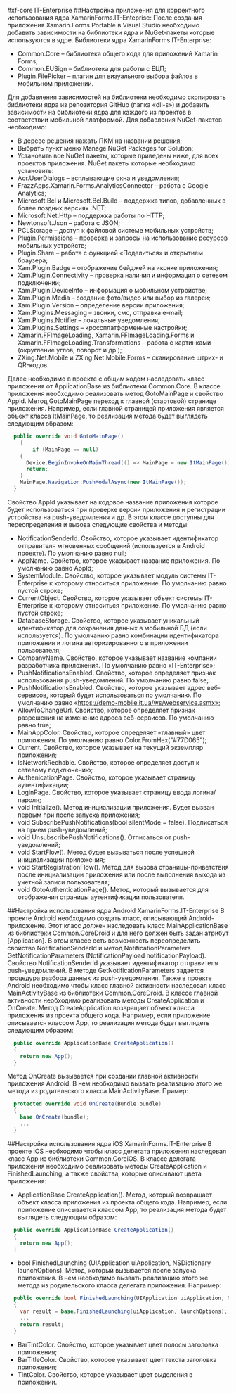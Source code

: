 #xf-core  IT-Enterprise
##Настройка приложения для корректного использования ядра XamarinForms.IT-Enteprise:
После создания приложения Xamarin.Forms Portable в Visual Studio необходимо добавить зависимости на библиотеки ядра и NuGet-пакеты которые используются в ядре. 
Библиотеки ядра XamarinForms.IT-Enterprise:
-	Common.Core – библиотека общего кода для приложений Xamarin Forms;
-	Common.EUSign – библиотека для работы с ЕЦП;
-	Plugin.FilePicker – плагин для визуального выбора файлов в мобильном приложении.

Для добавления зависимостей на библиотеки необходимо скопировать библиотеки ядра из репозитория GitHub (папка «dll-s») и добавить зависимости на библиотеки ядра для каждого из проектов в соответствии мобильной платформой.
Для добавления NuGet-пакетов необходимо: 
-	В дереве решения нажать ПКМ на названии решения;
-	Выбрать пункт меню Manage NuGet Packages for Solution;
-	Установить все NuGet пакеты, которые приведены ниже, для всех проектов приложения.
NuGet пакеты которые необходимо установить:
-	Acr.UserDialogs – всплывающие окна и уведомления;
-	FrazzApps.Xamarin.Forms.AnalyticsConnector – работа с Google Analytics;
-	Microsoft.Bcl и Microsoft.Bcl.Build – поддержка типов, добавленных в более поздних версиях .NET;
-	Microsoft.Net.Http – поддержка работы по HTTP;
-	Newtonsoft.Json – работа с JSON;
-	PCLStorage – доступ к файловой системе мобильных устройств;
-	Plugin.Permissions – проверка и запросы на использование ресурсов мобильных устройств;
-	Plugin.Share – работа с функцией «Поделиться» и открытием браузера;
-	Xam.Plugin.Badge – отображение бейджей на иконке приложения;
-	Xam.Plugin.Connectivity – проверка наличия и информация о сетевом подключении;
-	Xam.Plugin.DeviceInfo – информация о мобильном устройстве;
-	Xam.Plugin.Media – создание фото/видео или выбор из галереи;
-	Xam.Plugin.Version – определение версии приложения;
-	Xam.Plugins.Messaging – звонки, смс, отправка e-mail;
-	Xam.Plugins.Notifier – локальные уведомления;
-	Xam.Plugins.Settings – кроссплатформенные настройки;
-	Xamarin.FFImageLoading, Xamarin.FFImageLoading.Forms и
Xamarin.FFImageLoading.Transformations – работа с картинками (округление углов, поворот и др.);
-	ZXing.Net.Mobile и ZXing.Net.Mobile.Forms – сканирование штрих- и QR-кодов.

Далее необходимо в проекте с общим кодом наследовать класс приложения от  ApplicationBase из библиотеки Common.Core. В классе приложения необходимо реализовать метод GotoMainPage и свойство AppId. Метод GotoMainPage переход к главной (стартовой) странице приложения. Например, если главной страницей приложения является объект класса ItMainPage, то реализация метода будет выглядеть следующим образом: 

```csharp
  public override void GotoMainPage()
 	{
		if (MainPage == null)
    {
      Device.BeginInvokeOnMainThread(() => MainPage = new ItMainPage());
      return;
    }
    MainPage.Navigation.PushModalAsync(new ItMainPage());
  }
```

Свойство AppId указывает на кодовое название приложения которое будет использоваться при проверке версии приложения и регистрации устройства на push-уведомления и др.
В этом классе доступны для переопределения и вызова следующие свойства и методы:
-	NotificationSenderId. Свойство, которое указывает идентификатор отправителя мгновенных сообщений (используется в Android проекте). По умолчанию равно null;
-	AppName. Свойство, которое указывает название приложения. По умолчанию равно AppId;
-	SystemModule. Свойство, которое указывает модуль системы IT-Enterprise к которому относиться приложение. По умолчанию равно пустой строке;
-	CurrentObject. Свойство, которое указывает объект системы IT-Enterprise к которому относиться приложение. По умолчанию равно пустой строке;
-	DatabaseStorage. Свойство, которое указывает уникальный идентификатор для сохранения данных в мобильной БД (если используется). По умолчанию равно комбинации идентификатора приложения и логина авторизированного в приложении пользователя;
-	CompanyName. Свойство, которое указывает название компании разработчика приложения. По умолчанию равно «IT-Enterprise»;
-	PushNotificationsEnabled. Свойство, которое определяет признак использования push-уведомлений. По умолчанию равно false;
-	PushNotificationsEnabled. Свойство, которое указывает адрес веб-сервисов, который будет использоваться по умолчанию. По умолчанию равно «https://demo-mobile.it.ua/ws/webservice.asmx»;
-	AllowToChangeUrl. Свойство, которое определяет признак разрешения на изменение адреса веб-сервисов. По умолчанию равно true;
-	MainAppColor. Свойство, которое определяет «главный» цвет приложения. По умолчанию равно Color.FromHex("#77D065");
-	Current. Свойство, которое указывает на текущий экземпляр приложения;
-	IsNetworkRechable. Свойство, которое определяет доступ к сетевому подключению;
-	AuthenicationPage. Свойство, которое указывает страницу аутентификации;
-	LoginPage. Свойство, которое указывает страницу ввода логина/пароля;
-	void Initialize(). Метод инициализации приложения. Будет вызван первым при после запуска приложения;
-	void SubscribePushNotifications(bool silentMode = false). Подписаться на прием push-уведомлений;
-	void UnsubscribePushNotifications(). Отписаться от push-уведомлений;
-	void StartFlow(). Метод будет вызываться после успешной инициализации приложения;
-	void StartRegistrationFlow(). Метод для вызова страницы-приветствия после инициализации приложения или после выполнения выхода из учетной записи пользователя;
-	void GotoAuthenticationPage(). Метод, который вызывается для отображения страницы аутентификации пользователя.

##Настройка использования ядра Android XamarinForms.IT-Enterprise
В проекте Android необходимо создать класс, описывающий Android-приложение. Этот класс должен наследовать класс MainApplicationBase из библиотеки Common.CoreDroid и для него должен быть задан атрибут [Application]. В этом классе есть возможность переопределить свойство NotificationSenderId и метод NotificationParameters GetNotificationParameters (NotificationPayload notificationPayload). Свойство NotificationSenderId указывает идентификатор отправителя push-уведомлений. В методе GetNotificationParameters задается процедура разбора данных из push-уведомления.
Также в проекте Android необходимо чтобы класс главной активности наследовал класс MainActivityBase из библиотеки Common.CoreDroid. В классе главной активности необходимо реализовать методы CreateApplication и OnCreate. 
Метод CreateApplication возвращает объект класса приложения из проекта общего кода. Например, если приложение описывается классом App, то реализация метода будет выглядеть следующим образом:

```csharp
  public override ApplicationBase CreateApplication()
  {
    return new App();
  }
```

Метод OnCreate вызывается при создании главной активности приложения Android. В нем необходимо вызвать реализацию этого же метода из родительского класса MainActivityBase. Пример:

```csharp
  protected override void OnCreate(Bundle bundle)
  {
    base.OnCreate(bundle);
    ...
  }
```

##Настройка использования ядра iOS XamarinForms.IT-Enterprise
В проекте iOS необходимо чтобы класс делегата приложения наследовал класс App из библиотеки Common.CoreiOS. В классе делегата приложения необходимо реализовать методы CreateApplication и FinishedLaunching, а также свойства, которые описывают цвета приложения:
-	ApplicationBase CreateApplication(). Метод, который возвращает объект класса приложения из проекта общего кода. Например, если приложение описывается классом App, то реализация метода будет выглядеть следующим образом:

```csharp
  public override ApplicationBase CreateApplication()
  {
    return new App();
  }
```

-	bool FinishedLaunching (UIApplication uiApplication, NSDictionary launchOptions). Метод, который вызывается после запуска приложения. В нем необходимо вызвать реализацию этого же метода из родительского класса делегата приложения. Например:

```csharp
  public override bool FinishedLaunching(UIApplication uiApplication, NSDictionary launchOptions)
  {
    var result = base.FinishedLaunching(uiApplication, launchOptions);
    ...
    return result;
  }
```

-	BarTintColor. Свойство, которое указывает цвет полосы заголовка приложения;
-	BarTitleColor. Свойство, которое указывает цвет текста заголовка приложения;
-	TintColor. Свойство, которое указывает цвет выделения в приложении.
